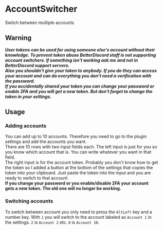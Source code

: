 # AccountSwitcher
Switch between multiple accounts

## Warning
_**User tokens can be used for using someone else's account without their knowledge.
To prevent token abuse BetterDiscord staff is not supporting account switchers. If something isn't working ask me and not in BetterDiscord support servers.<br>
Also you shouldn't give your token to anybody. If you do they can access your account and can do everything you don't need a verification with the password.<br>
If you accidentally shared your token you can change your password or enable 2FA and you will get a new token. But don't forget to change the token in your settings.**_

## Usage
### Adding accounts
You can add up to 10 accounts. Therefore you need to go to the plugin settings and add the accounts you want.<br>
There are 10 rows with two input fields each. The left input is just for you so you know which account that is.
You can write whatever you want in that field.<br>
The right input is for the account token. Probably you don't know how to get the token so I added a button at the bottom of the settings that copies the token into your clipboard.
Just paste the token into the input and you are ready to switch to that account.<br>
**If you change your password or you enable/disable 2FA your account gets a new token. The old one will no longer be working.**

### Switching accounts
To switch between account you only need to press the `AltLeft` key and a number key. With `1` you will switch to the account labeled as `Account 1` in the settings. `2` is `Account 2` etc. `0` is `Account 10`.
